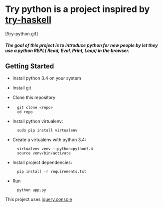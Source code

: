 # Try python is a project inspired by [try-haskell](tryhaskell.org)


[!try-python.gif]
##### The goal of this project is to introduce python for new people by let they use a python REPL( Read, Eval, Print, Loop) in the browser.

## Getting Started

* Install python 3.4 on your system
*  Install git
* Clone this repository
* 
        git clone <repo>
        cd repo
* Install python virtualenv: 
 
        sudo pip install virtualenv

* Create a virtualenv with python 3.4:
 
        virtualenv venv --python=python3.4
        source venv/bin/activate

* Install project dependencies:

        pip install -r requirements.txt
        
* Run
        
        python app.py



This project uses [jquery.console](https://github.com/chrisdone/jquery-console)
